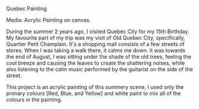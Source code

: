 Quebec Painting

Media: Acrylic Painting on canvas. 

During the summer 2 years ago, I visited Quebec City for my 15th Birthday. My favourite part of my trip was my visit of Old Quebec City, specifically, Quartier Petit Champlain. It's a shopping mall consists of a few streets of stores. When I was taking a walk there, it calms me down. It was towards the end of August, I was sitting under the shade of the old trees, feeling the cool breeze and causing the leaves to create the shattering noises, while also listening to the calm music performed by the guitarist on the side of the street.  

This project is an acrylic painting of this summery scene, I used only the primary colours [Red, Blue, and Yellow] and white paint to mix all of the colours in the painting. 

